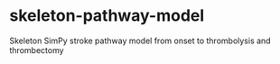 # skeleton-pathway-model
Skeleton SimPy stroke pathway model from onset to thrombolysis and thrombectomy
